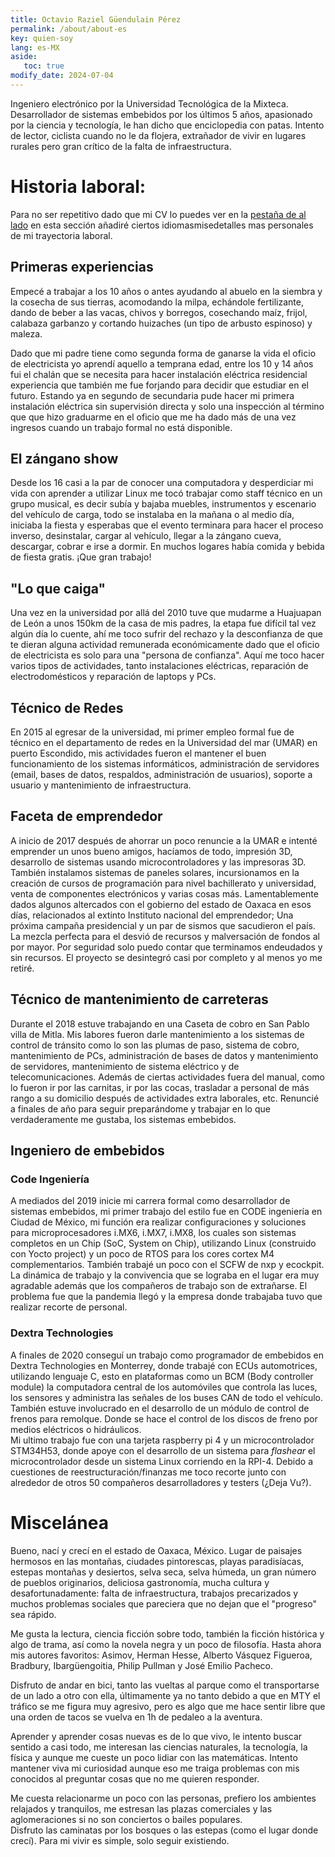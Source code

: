 ```yaml
---
title: Octavio Raziel Güendulain Pérez
permalink: /about/about-es
key: quien-soy
lang: es-MX
aside:
   toc: true
modify_date: 2024-07-04
---
```



Ingeniero electrónico por la Universidad Tecnológica de la Mixteca.
Desarrollador de sistemas embebidos por los últimos 5 años, apasionado por la ciencia y tecnología, le han dicho que enciclopedia con patas. Intento de
lector, ciclista cuando no le da flojera, extrañador de vivir en lugares rurales pero gran crítico de la falta de infraestructura.

# Historia laboral:
Para no ser repetitivo dado que mi CV lo puedes ver en la [pestaña de al lado](https://razielgdn.github.io/risingembeddedmx/about) en esta sección añadiré ciertos idiomasmisedetalles mas personales de mi trayectoria laboral.

## Primeras experiencias
 Empecé a trabajar a los 10 años o antes ayudando al abuelo en la siembra y la cosecha de sus tierras, acomodando la milpa, echándole fertilizante, dando de beber a las vacas, chivos y borregos, cosechando maíz, frijol, calabaza garbanzo y cortando huizaches (un tipo de arbusto espinoso) y maleza.

Dado que mi padre tiene como segunda forma de ganarse la vida el oficio de electricista yo aprendí aquello a temprana edad, entre los 10 y 14 años fui el chalán que se necesita para hacer instalación eléctrica residencial experiencia que también me fue forjando para decidir que estudiar en el futuro. Estando ya en segundo de secundaria pude hacer mi primera instalación eléctrica sin supervisión directa y solo una inspección al término que que hizo graduarme en el oficio que me ha dado más de una vez ingresos cuando un trabajo formal no está disponible.

## El zángano show
Desde los 16 casi a la par de conocer una computadora y desperdiciar mi vida con aprender a utilizar Linux me tocó trabajar como staff técnico en un grupo musical, es decir subía y bajaba muebles, instrumentos y escenario del vehículo de carga, todo se instalaba en la mañana o al medio día, iniciaba la fiesta y esperabas que el evento terminara para hacer el proceso inverso, desinstalar,  cargar al vehículo, llegar a la zángano cueva, descargar, cobrar e irse a dormir. En muchos logares había comida y bebida de fiesta gratis. ¡Que gran trabajo!

## "Lo que caiga"
Una vez en la universidad por allá del 2010  tuve que mudarme a Huajuapan de León  a unos 150km de la casa de mis padres, la etapa fue difícil tal vez algún día lo cuente, ahí me toco sufrir
del rechazo y la desconfianza de que te dieran alguna actividad remunerada económicamente dado que el oficio de electricista es solo para una "persona de confianza".
Aquí me toco hacer varios tipos de actividades, tanto instalaciones eléctricas, reparación de electrodomésticos y reparación de laptops y PCs. 

## Técnico de Redes
En 2015 al egresar de la universidad, mi primer empleo formal fue de técnico en el departamento de redes en la Universidad del mar (UMAR) en puerto Escondido, 
mis actividades fueron el mantener el buen funcionamiento de los sistemas informáticos, administración de servidores (email, bases de datos, respaldos, administración de usuarios), soporte a usuario y mantenimiento de infraestructura.

## Faceta de emprendedor
A inicio de 2017 después de ahorrar un poco renuncie a la UMAR e intenté emprender un unos bueno amigos, hacíamos de todo, impresión 3D, desarrollo de sistemas usando microcontroladores y las impresoras 3D. 
También instalamos sistemas de paneles solares, incursionamos en la creación de cursos de programación para nivel bachillerato y universidad, venta de componentes electrónicos y varias cosas más. 
Lamentablemente dados algunos altercados con el gobierno del estado de Oaxaca en esos días, relacionados al extinto Instituto nacional del emprendedor; Una próxima campaña presidencial y un par de sismos que sacudieron el país. La mezcla perfecta para el desvió de recursos y malversación de fondos al por mayor. Por seguridad solo puedo contar que terminamos endeudados y sin recursos.   El proyecto se desintegró casi por completo y al menos yo me retiré.

## Técnico de mantenimiento de carreteras
Durante el 2018 estuve trabajando en una Caseta de cobro en San Pablo villa de Mitla. Mis labores fueron darle mantenimiento a los sistemas de control de tránsito
como lo son las plumas de paso, sistema de cobro, mantenimiento de PCs, administración de bases de datos y mantenimiento de servidores, mantenimiento de sistema
eléctrico y de telecomunicaciones. Además de ciertas actividades fuera del manual, como lo fueron ir por las carnitas, ir por las cocas, trasladar a personal de más rango a su domicilio después de actividades extra laborales, etc.  Renuncié a finales de año para seguir preparándome y trabajar en lo que verdaderamente me gustaba, los sistemas embebidos. 

## Ingeniero de embebidos 
### Code Ingeniería
A mediados del 2019 inicie mi carrera formal como desarrollador de sistemas embebidos, mi primer trabajo del estilo fue en CODE ingeniería en Ciudad de México, mi función era realizar configuraciones y soluciones para microprocesadores i.MX6, i.MX7, i.MX8, los cuales son sistemas completos en un Chip (SoC, System on Chip), utilizando Linux (construido con Yocto project) y un poco de RTOS para los cores cortex M4 complementarios. También trabajé un poco con el SCFW de nxp y ecockpit. La dinámica de trabajo y la convivencia que se lograba en el lugar era muy agradable además que los compañeros de trabajo son de extrañarse. El problema fue que la pandemia llegó y la empresa donde trabajaba tuvo que realizar recorte de personal.   

### Dextra Technologies
A finales de 2020 conseguí un trabajo como programador de embebidos en Dextra Technologies en Monterrey, donde trabajé con ECUs automotrices, utilizando lenguaje C, esto en plataformas como un BCM (Body controller module) la computadora central de los automóviles que controla las luces, los sensores y administra las señales de los buses CAN de todo el vehículo. 
También estuve involucrado en el desarrollo de un módulo de control de frenos para remolque. Donde se hace el control de los discos de
freno por medios eléctricos o hidráulicos.   
Mi ultimo trabajo fue con una tarjeta raspberry pi 4 y un microcontrolador STM34H53, donde apoye con el desarrollo de un sistema para *flashear* el microcontrolador desde un sistema Linux corriendo en la RPI-4.
Debido a cuestiones de reestructuración/finanzas me toco recorte junto con alrededor de otros 50 compañeros desarrolladores y testers (¿Deja Vu?).

# Miscelánea
Bueno, nací y crecí en el estado de Oaxaca, México. Lugar de paisajes hermosos en las montañas, ciudades pintorescas, playas paradisíacas, estepas montañas y desiertos,
selva seca, selva húmeda, un gran número de pueblos originarios, deliciosa gastronomía, mucha cultura y desafortunadamente: falta de infraestructura, trabajos precarizados y muchos problemas sociales que pareciera que no dejan que el "progreso" sea rápido.   

Me gusta la lectura, ciencia ficción sobre todo, también la ficción histórica y algo de trama, así como la novela negra y un poco de filosofía. Hasta ahora mis autores favoritos: Asimov, Herman Hesse, Alberto Vásquez Figueroa, Bradbury, Ibargüengoitia, Philip Pullman y José Emilio Pacheco.   

Disfruto de andar en bici, tanto las vueltas al parque como el transportarse de un lado a otro con ella, últimamente ya no tanto debido a que en MTY el tráfico 
se me figura muy agresivo, pero es algo que me hace sentir libre que una orden de tacos se vuelva en 1h de pedaleo a la aventura.

Aprender y aprender cosas nuevas es de lo que vivo, le intento buscar sentido a casi todo, me interesan las ciencias naturales, la tecnología, la física y aunque me cueste un poco lidiar con las matemáticas. Intento mantener viva mi curiosidad aunque eso me traiga problemas con mis conocidos al preguntar cosas que no me quieren responder.    

Me cuesta relacionarme un poco con las personas, prefiero los ambientes relajados y tranquilos, me estresan  las plazas comerciales y las aglomeraciones si no son conciertos o bailes populares.   
Disfruto las caminatas por los bosques o las estepas (como el lugar donde crecí). Para mi vivir es simple, solo seguir existiendo.   